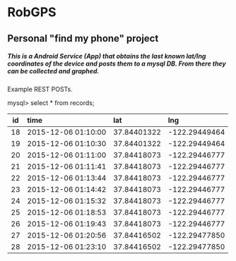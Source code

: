 # RobGPS
## Personal "find my phone" project

##### This is a Android Service (App) that obtains the last known lat/lng coordinates of the device and posts them to a mysql DB.  From there they can be collected and graphed.


Example REST POSTs.

mysql> select * from records;

| id | time                | lat         | lng           |
|----|:--------------------|:------------|:--------------|
| 18 | 2015-12-06 01:10:00 | 37.84401322 | -122.29449464 |
| 19 | 2015-12-06 01:10:30 | 37.84401322 | -122.29449464 |
| 20 | 2015-12-06 01:11:00 | 37.84418073 | -122.29446777 |
| 21 | 2015-12-06 01:11:41 | 37.84418073 | -122.29446777 |
| 22 | 2015-12-06 01:13:44 | 37.84418073 | -122.29446777 |
| 23 | 2015-12-06 01:14:42 | 37.84418073 | -122.29446777 |
| 24 | 2015-12-06 01:15:32 | 37.84418073 | -122.29446777 |
| 25 | 2015-12-06 01:18:53 | 37.84418073 | -122.29446777 |
| 26 | 2015-12-06 01:19:43 | 37.84418073 | -122.29446777 |
| 27 | 2015-12-06 01:20:56 | 37.84416502 | -122.29477850 |
| 28 | 2015-12-06 01:23:10 | 37.84416502 | -122.29477850 |




